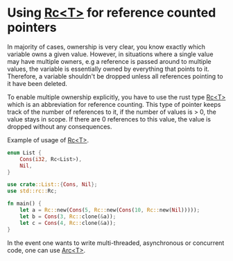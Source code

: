 # Using [Rc\<T>](https://doc.rust-lang.org/stable/std/rc/struct.Rc.html#) for reference counted pointers

In majority of cases, ownership is very clear, you know exactly which variable owns a given value. However, in situations where a single value may have multiple owners, e.g a reference is passed around to multiple values, the variable is essentially owned by everything that points to it. Therefore, a variable shouldn't be dropped unless all references pointing to it have been deleted. 

To enable multiple ownership explicitly, you have to use the rust type [Rc\<T>](https://doc.rust-lang.org/stable/std/rc/struct.Rc.html#) which is an abbreviation for reference counting. This type of pointer keeps track of the number of references to it, if the number of values is > 0, the value stays in scope. If there are 0 references to this value, the value is dropped without any consequences.

Example of usage of [Rc\<T>](https://doc.rust-lang.org/stable/std/rc/struct.Rc.html#).

```rust
enum List {
    Cons(i32, Rc<List>),
    Nil,
}

use crate::List::{Cons, Nil};
use std::rc::Rc;

fn main() {
    let a = Rc::new(Cons(5, Rc::new(Cons(10, Rc::new(Nil)))));
    let b = Cons(3, Rc::clone(&a));
    let c = Cons(4, Rc::clone(&a));
}

```

In the event one wants to write multi-threaded, asynchronous or concurrent code, one can use [Arc\<T>](https://doc.rust-lang.org/std/sync/struct.Arc.html#).

